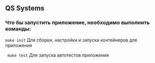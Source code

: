 ## QS Systems


### Что бы запустить приложение, необходимо выполнить команды:


``` make init ``` Для сборки, настройки и запуска контейнеров для приложения

``` make test``` Для запуска автотестов приложения
